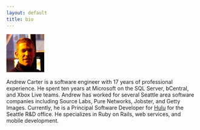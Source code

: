 ```yaml
---
layout: default
title: bio
---
```


<span id="about-portrait"><img src="images/about-portrait.jpg" alt="Portrait of Andrew Carter" /></span>

Andrew Carter is a software engineer with 17 years of professional experience. He spent ten years at Microsoft on the SQL Server, bCentral, and Xbox Live teams. Andrew has worked for several Seattle area software companies including Source Labs, Pure Networks, Jobster, and Getty Images. Currently, he is a Principal Software Developer for [Hulu][hulu] for the Seattle R&D office. He specializes in Ruby on Rails, web services, and mobile development.

[hulu]: http://hulu.com
